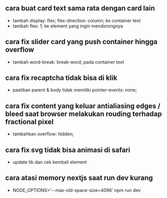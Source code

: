 ## cara buat card text sama rata dengan card lain
- tambah display: flex; flex-direction: column; ke container text
- tambah flex: 1; ke element yang ingin mendorongnya 

## cara fix slider card yang push container hingga overflow
- tambah word-break: break-word; pada container text

## cara fix recaptcha tidak bisa di klik
- pastikan parent & body tidak memiliki pointer-events: none;

## cara fix content yang keluar antialiasing edges / bleed saat browser melakukan rouding terhadap fractional pixel 
- tambahkan overflow: hidden;

## cara fix svg tidak bisa animasi di safari
- update lib dan cek kembali element

## cara atasi memory nextjs saat run dev kurang
- NODE_OPTIONS='--max-old-space-size=4096' npm run dev